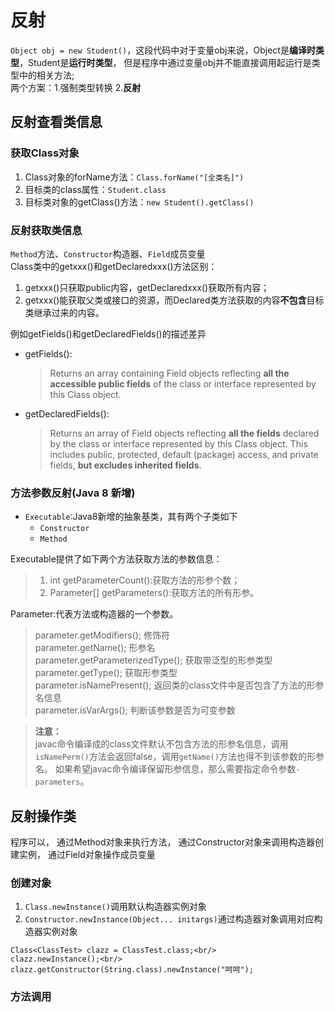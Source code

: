 # 反射

`Object obj = new Student()`，这段代码中对于变量obj来说，Object是**编译时类型**，Student是**运行时类型**，
但是程序中通过变量obj并不能直接调用起运行是类型中的相关方法;<br/>
两个方案：1.强制类型转换 2.**反射**

## 反射查看类信息

### 获取Class对象

1. Class对象的forName方法：`Class.forName("[全类名]")`
2. 目标类的class属性：`Student.class`
3. 目标类对象的getClass()方法：`new Student().getClass()`

### 反射获取类信息

`Method`方法、`Constructor`构造器、`Field`成员变量<br/>
Class类中的getxxx()和getDeclaredxxx()方法区别：

1. getxxx()只获取public内容，getDeclaredxxx()获取所有内容；
1. getxxx()能获取父类或接口的资源，而Declared类方法获取的内容**不包含**目标类继承过来的内容。

例如getFields()和getDeclaredFields()的描述差异<br/>

* getFields():
    > Returns an array containing Field objects reflecting **all the accessible public fields** of the class or interface represented by this Class object.
* getDeclaredFields():

    > Returns an array of Field objects reflecting **all the fields** declared by the class or interface represented by this Class object. 
    This includes public, protected, default (package) access, and private fields, **but excludes inherited fields**.

### 方法参数反射(Java 8 新增)
- `Executable`:Java8新增的抽象基类，其有两个子类如下
    * `Constructor`
    * `Method`
    
Executable提供了如下两个方法获取方法的参数信息：
> 1) int getParameterCount():获取方法的形参个数；<br/>
> 2) Parameter[] getParameters():获取方法的所有形参。

Parameter:代表方法或构造器的一个参数。
> parameter.getModifiers(); 修饰符<br/>
> parameter.getName(); 形参名<br/>
> parameter.getParameterizedType(); 获取带泛型的形参类型<br/>
> parameter.getType(); 获取形参类型<br/>
> parameter.isNamePresent(); 返回类的class文件中是否包含了方法的形参名信息<br/>
> parameter.isVarArgs(); 判断该参数是否为可变参数

> **注意：**<br/>
> javac命令编译成的class文件默认不包含方法的形参名信息，调用`isNamePerm()`方法会返回false，调用`getName()`方法也得不到该参数的形参名。
> 如果希望javac命令编译保留形参信息，那么需要指定命令参数`-parameters`。


## 反射操作类
程序可以，
通过Method对象来执行方法，
通过Constructor对象来调用构造器创建实例，
通过Field对象操作成员变量
### 创建对象
1. `Class.newInstance()`调用默认构造器实例对象
2. `Constructor.newInstance(Object... initargs)`通过构造器对象调用对应构造器实例对象
```
Class<ClassTest> clazz = ClassTest.class;<br/>
clazz.newInstance();<br/>
clazz.getConstructor(String.class).newInstance("呵呵");
```
### 方法调用





